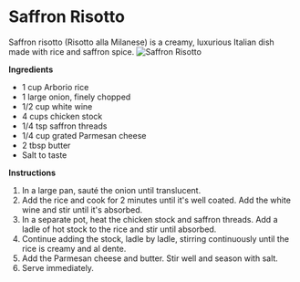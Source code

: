 # Saffron Risotto
Saffron risotto (Risotto alla Milanese) is a creamy, luxurious Italian dish made with rice and saffron spice.
![Saffron Risotto](https://source.unsplash.com/random/?risotto)

**Ingredients**
- 1 cup Arborio rice
- 1 large onion, finely chopped
- 1/2 cup white wine
- 4 cups chicken stock
- 1/4 tsp saffron threads
- 1/4 cup grated Parmesan cheese
- 2 tbsp butter
- Salt to taste

**Instructions**
1. In a large pan, sauté the onion until translucent.
2. Add the rice and cook for 2 minutes until it's well coated. Add the white wine and stir until it's absorbed.
3. In a separate pot, heat the chicken stock and saffron threads. Add a ladle of hot stock to the rice and stir until absorbed.
4. Continue adding the stock, ladle by ladle, stirring continuously until the rice is creamy and al dente.
5. Add the Parmesan cheese and butter. Stir well and season with salt.
6. Serve immediately.